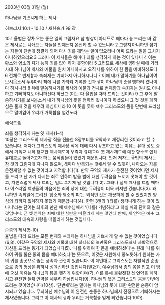 2003년 03월 31일 (월)

하나님을 기쁘시게 하는 제사



히브리서 10:1 - 10:10 / 새찬송가 99 장


10:1 율법은 장차 오는 좋은 일의 그림자요 참 형상이 아니므로 해마다 늘 드리는 바 같은 제사로는 나아오는 자들을 언제든지 온전케 할 수 없느니라  2 그렇지 아니하면 섬기는 자들이 단번에 정결케 되어 다시 죄를 깨닫는 일이 없으리니 어찌 드리는 일을 그치지 아니하였으리요  3 그러나 이 제사들은 해마다 죄를 생각하게 하는 것이 있나니  4 이는 황소와 염소의 피가 능히 죄를 없이 하지 못함이라  5 그러므로 세상에 임하실 때에 가라사대 하나님이 제사와 예물을 원치 아니하시고 오직 나를 위하여 한 몸을 예비하셨도다  6 전체로 번제함과 속죄제는 기뻐하지 아니하시나니 
7 이에 내가 말하기를 하나님이여 보시옵소서 두루마리 책에 나를 가리켜 기록한 것과 같이 하나님의 뜻을 행하러 왔나이다 하시니라  8 위에 말씀하시기를 제사와 예물과 전체로 번제함과 속죄제는 원치도 아니하고 기뻐하지도 아니하신다 하셨고 (이는 다 율법을 따라 드리는 것이라)  9 그 후에 말씀하시기를 보시옵소서 내가 하나님의 뜻을 행하러 왔나이다 하셨으니 그 첫 것을 폐하심은 둘째 것을 세우려 하심이니라  10 이 뜻을 좇아 예수 그리스도의 몸을 단번에 드리심으로 말미암아 우리가 거룩함을 얻었노라

해석도움





죄를 생각하게 하는 옛 제사(1-4)  
10장은 그리스도의 제사장 직을 진술한 8장부터를 요약하고 재정리한 것이라고 할 수 있습니다. 저자가 그리스도의 제사장 직에 대해 다시 강조하고 있는 이유는 유대 성도 중에서 기독교 내의 정교한 제사제도의 부족과 유대교의 옛 제사제도에 대한 향수로 인해 유대교로 돌아가고자 하는 움직임들이 있었기 때문입니다. 먼저 저자는 율법의 제사는 참 것의 그림자에 지나지 않으며, 해마다 반복되는 것에서 알 수 있듯이, 나아오는 자를 온전케할 수 없는 것이라고 지적합니다(1). 만약 구약의 제사가 온전한 것이었다면 제사를 드리고 난 자가 다시는 죄로 인하여 받을 벌에 대한 두려움을 느끼지 못해야 할 것이고, 자연스럽게 제사 드리는 일도 그치게 될 것입니다(2). 그러나 실제 제사를 드릴 때마다 이스라엘 백성들의 마음에는 죄의 삯에 대한 두려움이 더욱 커져만 갔습니다(3). 왜냐하면 속죄일에 드려진 ‘황소와 염소의 피’는 외적인 것은 깨끗하게 할 수 있었지만 양심의 죄까지 없이하지 못했기 때문입니다(4). 한편 3절의 ‘(죄를) 생각나게 하는 것이 있나니’라는 단어는 최후의 만찬 때 예수님께서 ‘(나를) 기념하라’고 하실 때의 단어와 같은 것입니다. 곧 옛 언약은 죄에 대한 심판을 떠올리게 하는 것인데 반해, 새 언약은 예수 그리스도의 대속의 사랑을 떠올리게 하는 것입니다. 

순종의 제사(5-10)  
율법을 따라 드리는 모든 번제와 속죄제는 하나님을 기쁘시게 할 수 없는 것이었습니다(6,8). 이같은 구약의 제사와 예물에 대한 하나님의 불만족은 그리스도께서 자발적으로 자신을 드리는 동기가 되었습니다(5). ‘나를 위하여 한 몸을 예비하셨다’는 원래 ‘나를 위하여 귀를 뚫은 종의 몸을 예비하셨다’는 뜻으로, 이것은 자원해서 종노릇하기 원하는 자의 귀를 송곳으로 뚫는 풍속과 관련이 있습니다. 이 예언대로 그리스도는 자발적인 순종으로 종의 형상을 취하사 성육신하신 것입니다(빌2:7). 예수님께서 종의 몸을 입고 이 땅에 오신 이유는 하나님의 뜻을 행하기 위함이며(7), 이를 통해 불완전한 첫 언약을 폐하시고 완전한 둘째 언약을 세우려 하심입니다(9). 하나님의 뜻은 그리스도의 몸을 단번에 드리는 것이었습니다(10상). ‘단번에’라는 말에는 하나님의 뜻에 대한 완전한 순종이 암시되고 있습니다. 무죄하신 예수님의 이 완전한 순종은 하나님께서 진정으로 기뻐하시는 제사였습니다. 그리고 이 제사의 결과 우리는 거룩함을 얻게 되었습니다(10하).